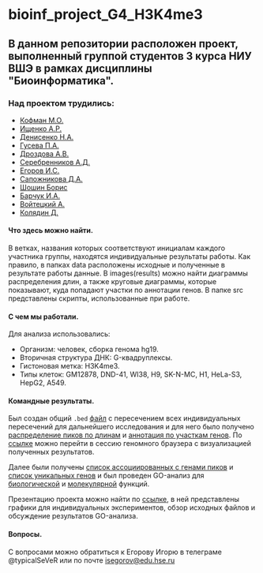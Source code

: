 # bioinf_project_G4_H3K4me3
## В данном репозитории расположен проект, выполненный группой студентов 3 курса НИУ ВШЭ в рамках дисциплины "Биоинформатика".
### Над проектом трудились:
* [Кофман М.О.](https://github.com/melkofman/bioinf_project_G4_H3K4me3/tree/mokofman)
* [Ищенко А.Р.](https://github.com/student1832/hse21_H3K4me3_G4_human)
* [Денисенко Н.А.](https://github.com/nd0761/hse21_H3K4me3_G4_human)
* [Гусева П.А.](https://github.com/no-brainer/hse21_H3K4me3_G4_human)
* [Дроздова А.В.](https://github.com/ADrozdova/hse21_H3K4me3_G4_human)
* [Серебренников А.Д.](https://github.com/SerebrennikovAlexandr/hse21_H3K4me3_G4_human)
* [Егоров И.С.](https://github.com/Igor-SeVeR/hse21_H3K4me3_G4_human)
* [Сапожникова Д.А.](https://github.com/dsapoggit/hse21_H3K4me3_G4_human)
* [Шошин Борис](https://github.com/mirabu2801/hse21_H3K4me3_G4_human)
* [Барчук И.А.](https://github.com/Merkrin/hse21_H3K4me3_G4_human)
* [Войтецкий А.](https://github.com/MrARVO/hse21_H3K4me3_G4_human)
* [Колядин Д.](https://github.com/d1kolyadin/hse21_H3K4me3_G4_human)

#### Что здесь можно найти.
В ветках, названия которых соответствуют инициалам каждого участника группы, находятся индивидуальные результаты работы.
Как правило, в папках data расположены исходные и полученные в результате работы данные. В images(results) можно найти диаграммы распределения длин, а также круговые диаграммы, которые показывают, куда попадают участки по аннотации генов. В папке src представлены скрипты, использованные при работе.

#### С чем мы работали.
Для анализа использовались:
  * Организм: человек, сборка генома hg19.
  * Вторичная структура ДНК: G-квадруплексы.
  * Гистоновая метка: H3K4me3.
  * Типы клеток: GM12878, DND-41, WI38, H9, SK-N-MC, H1, HeLa-S3, HepG2, А549.

#### Командные результаты.
Был создан общий `.bed` [файл](https://github.com/melkofman/bioinf_project_G4_H3K4me3/blob/main/general_data/total_intersect.bed) с пересечением всех индивидуальных пересечений для дальнейшего исследования и для него было получено [распределение пиков по длинам](https://github.com/melkofman/bioinf_project_G4_H3K4me3/blob/main/general_data/len_hist.total_intersect.png) и [аннотация по участкам генов](https://github.com/melkofman/bioinf_project_G4_H3K4me3/blob/main/general_data/chip_seeker.total_intersect.plotAnnoPie.png).
По [ссылке](https://genome.ucsc.edu/s/SerebrennikovAlexandr/minor_bioinformatics_group) можно перейти в сессию геномного браузера с визуализацией полученных результатов.

Далее были получены [список ассоциированных с генами пиков](https://github.com/melkofman/bioinf_project_G4_H3K4me3/blob/main/general_data/total_intersect.genes.txt) и [список уникальных генов](https://github.com/melkofman/bioinf_project_G4_H3K4me3/blob/main/general_data/total_intersect.genes_uniq.txt) и был проведен GO-анализ для [биологической](https://github.com/melkofman/bioinf_project_G4_H3K4me3/blob/main/general_analizes/analysis-bio.txt) и [молекулярной](https://github.com/melkofman/bioinf_project_G4_H3K4me3/blob/main/general_analizes/analysis-mol.txt) функций.

Презентацию проекта можно найти по [ссылке](https://docs.google.com/presentation/d/1fHt9A1bpZcLjFHenev61ol-rKMtodNAvxG6R4VcET-Q/edit?usp=sharing), в ней представлены графики для индивидуальных экспериментов, обзор исходных файлов и обсуждение результатов GO-анализа.

#### Вопросы.
С вопросами можно обратиться к Егорову Игорю в телеграме @typicalSeVeR или по почте isegorov@edu.hse.ru
